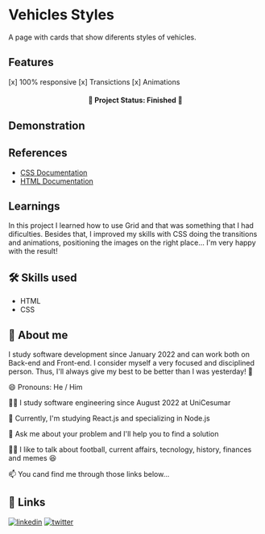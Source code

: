 # Vehicles Styles

A page with cards that show diferents styles of vehicles.


## Features

 [x]  100% responsive
 [x]  Transictions
 [x]  Animations

<h4 align="center"> 
 🚧  Project Status: Finished  🚧
</h4>

 
## Demonstration



## References

 - [CSS Documentation](https://developer.mozilla.org/pt-BR/docs/Web/CSS)
 - [HTML Documentation](https://developer.mozilla.org/pt-BR/docs/Web/HTML)


## Learnings

In this project I learned how to use Grid and that was something that I had dificulties. Besides that, I improved my skills with CSS doing the transitions and animations, positioning the images on the right place... I'm very happy with the result!


## 🛠 Skills used

* HTML
* CSS



## 🚀 About me
I study software development since January 2022 and can work both on Back-end and Front-end. I consider myself a very focused and disciplined person. Thus, I'll always give my best to be better than I was yesterday! 💪


😄 Pronouns: He / Him

👩‍💻 I study software engineering since August 2022 at UniCesumar

🧠 Currently, I'm studying React.js and specializing in Node.js

🤔 Ask me about your problem and I'll help you to find a solution

👯‍♀️ I like to talk about football, current affairs, tecnology, history, finances and memes 😆

📫 You cand find me through those links below...


## 🔗 Links
[![linkedin](https://img.shields.io/badge/linkedin-0A66C2?style=for-the-badge&logo=linkedin&logoColor=white)](https://www.linkedin.com/in/vitor-marciano/)
[![twitter](https://img.shields.io/badge/twitter-1DA1F2?style=for-the-badge&logo=twitter&logoColor=white)](https://twitter.com/marciano_vitor)

